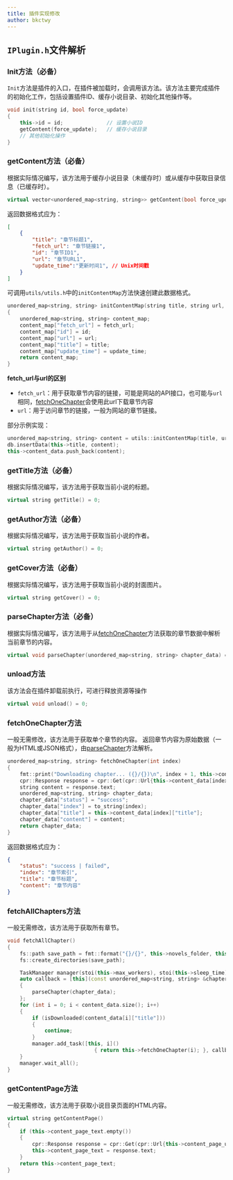 ```yaml
---
title: 插件实现修改
author: bkctwy
---
```


## `IPlugin.h`文件解析

### Init方法（必备）

`Init`方法是插件的入口，在插件被加载时，会调用该方法。该方法主要完成插件的初始化工作，包括设置插件ID、缓存小说目录、初始化其他操作等。

```cpp title="IPlugin.h"
void init(string id, bool force_update)
{
    this->id = id;              // 设置小说ID
    getContent(force_update);   // 缓存小说目录
    // 其他初始化操作
}
```

### getContent方法（必备）

根据实际情况编写，该方法用于缓存小说目录（未缓存时）或从缓存中获取目录信息（已缓存时）。

```cpp title="IPlugin.h"
virtual vector<unordered_map<string, string>> getContent(bool force_update = false) = 0;
```

返回数据格式应为：

```json
[
    {
        "title": "章节标题1",
        "fetch_url": "章节链接1",
        "id": "章节ID1",
        "url": "章节URL1",
        "update_time":"更新时间1", // Unix时间戳
    }
]
```

可调用`utils/utils.h`中的`initContentMap`方法快速创建此数据格式。
```cpp title="utils/utils.h"
unordered_map<string, string> initContentMap(string title, string url, string id, string fetch_url, string update_time)
{
    unordered_map<string, string> content_map;
    content_map["fetch_url"] = fetch_url;
    content_map["id"] = id;
    content_map["url"] = url;
    content_map["title"] = title;
    content_map["update_time"] = update_time;
    return content_map;
}
```

**fetch_url与url的区别**

- `fetch_url`：用于获取章节内容的链接，可能是网站的API接口，也可能与`url`相同，[fetchOneChapter](#fetchonechapter方法)会使用此url下载章节内容
- `url`：用于访问章节的链接，一般为网站的章节链接。

部分示例实现：

```cpp
unordered_map<string, string> content = utils::initContentMap(title, url, id, fetch_url, update_time);
db.insertData(this->title, content);
this->content_data.push_back(content);
```

### getTitle方法（必备）

根据实际情况编写，该方法用于获取当前小说的标题。

```cpp title="IPlugin.h"
virtual string getTitle() = 0;
```

### getAuthor方法（必备）

根据实际情况编写，该方法用于获取当前小说的作者。

```cpp title="IPlugin.h"
virtual string getAuthor() = 0;
```

### getCover方法（必备）

根据实际情况编写，该方法用于获取当前小说的封面图片。

```cpp title="IPlugin.h"
virtual string getCover() = 0;
```

### parseChapter方法（必备）

根据实际情况编写，该方法用于从[fetchOneChapter](#fetchonechapter方法)方法获取的章节数据中解析当前章节的内容。

```cpp title="IPlugin.h"
virtual void parseChapter(unordered_map<string, string> chapter_data) = 0;
```

### unload方法

该方法会在插件卸载前执行，可进行释放资源等操作

```cpp title="IPlugin.h"
virtual void unload() = 0;
```

### fetchOneChapter方法

一般无需修改，该方法用于获取单个章节的内容。
返回章节内容为原始数据（一般为HTML或JSON格式），由[parseChapter](#parsechapter方法必备)方法解析。

```cpp title="IPlugin.h"
unordered_map<string, string> fetchOneChapter(int index)
{
    fmt::print("Downloading chapter... ({}/{})\n", index + 1, this->content_data.size());
    cpr::Response response = cpr::Get(cpr::Url{this->content_data[index]["fetch_url"]});
    string content = response.text;
    unordered_map<string, string> chapter_data;
    chapter_data["status"] = "success";
    chapter_data["index"] = to_string(index);
    chapter_data["title"] = this->content_data[index]["title"];
    chapter_data["content"] = content;
    return chapter_data;
}
```

返回数据格式应为：

```json
{
    "status": "success | failed",
    "index": "章节索引",
    "title": "章节标题",
    "content": "章节内容"
}
```

### fetchAllChapters方法

一般无需修改，该方法用于获取所有章节。

```cpp title="IPlugin.h"
void fetchAllChapter()
{
    fs::path save_path = fmt::format("{}/{}", this->novels_folder, this->title);
    fs::create_directories(save_path);

    TaskManager manager(stoi(this->max_workers), stoi(this->sleep_time));
    auto callback = [this](const unordered_map<string, string> &chapter_data)
    {
        parseChapter(chapter_data);
    };
    for (int i = 0; i < content_data.size(); i++)
    {
        if (isDownloaded(content_data[i]["title"]))
        {
            continue;
        }
        manager.add_task([this, i]()
                            { return this->fetchOneChapter(i); }, callback);
    }
    manager.wait_all();
}
```

### getContentPage方法

一般无需修改，该方法用于获取小说目录页面的HTML内容。

```cpp title="IPlugin.h"
virtual string getContentPage()
{
    if (this->content_page_text.empty())
    {
        cpr::Response response = cpr::Get(cpr::Url{this->content_page_url});
        this->content_page_text = response.text;
    }
    return this->content_page_text;
}
```




